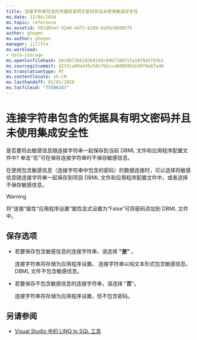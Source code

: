 ```yaml
---
title: 连接字符串包含的凭据具有明文密码并且未使用集成安全性
ms.date: 11/04/2016
ms.topic: reference
ms.assetid: 501d85af-92e0-4471-b280-8a59c0688575
author: ghogen
ms.author: ghogen
manager: jillfra
ms.workload:
- data-storage
ms.openlocfilehash: b9c807266182b419dc0967288715a187042f83b1
ms.sourcegitcommit: d233ca00ad45e50cf62cca0d0b95dc69f0a87ad6
ms.translationtype: MT
ms.contentlocale: zh-CN
ms.lasthandoff: 01/01/2020
ms.locfileid: "75586167"
---
```

# <a name="the-connection-string-contains-credentials-with-a-clear-text-password-and-is-not-using-integrated-security"></a>连接字符串包含的凭据具有明文密码并且未使用集成安全性

是否要将此敏感信息随连接字符串一起保存到当前 DBML 文件和应用程序配置文件中?  单击“否”可在保存连接字符串时不保存敏感信息。

在使用包含敏感信息（连接字符串中包含的密码）的数据连接时，可以选择将敏感信息随连接字符串一起保存到项目 DBML 文件和应用程序配置文件中，或者选择不保存敏感信息。

> [!WARNING]
> 将“连接”属性“应用程序设置”属性显式设置为“False”可将密码添加到 DBML 文件中。

## <a name="save-options"></a>保存选项

- 若要保存包含敏感信息的连接字符串，请选择 **"是"** 。

   连接字符串将存储为应用程序设置。 连接字符串以纯文本形式包含敏感信息。 DBML 文件不包含敏感信息。

- 若要保存不包含敏感信息的连接字符串，请选择 "**否**"。

   连接字符串将存储为应用程序设置，但不包含密码。

## <a name="see-also"></a>另请参阅

- [Visual Studio 中的 LINQ to SQL 工具](../data-tools/linq-to-sql-tools-in-visual-studio2.md)
